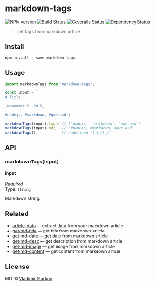# markdown-tags

[![NPM version][npm-image]][npm-url]
[![Build Status][travis-image]][travis-url]
[![Coveralls Status][coveralls-image]][coveralls-url]
[![Dependency Status][depstat-image]][depstat-url]

> get tags from markdown article

## Install

    npm install --save markdown-tags

## Usage

```js
import markdownTags from 'markdown-tags';

const input = `
# Title

_November 5, 2015_

#nodejs, #markdown, #qwe-asd`;

markdownTags(input).tags; // ['nodejs', 'markdown', 'qwe-asd']
markdownTags(input).md;   // '#nodejs, #markdown, #qwe-asd'
markdownTags();           // undefined ¯\_(ツ)_/¯
```

## API

### markdownTags(input)

#### input

*Required*  
Type: `String`

Markdown string.

## Related

* [article-data][article-data] — extract data from your markdown article
* [get-md-title][get-md-title] — get title from markdown article
* [get-md-date][get-md-date] — get date from markdown article
* [get-md-desc][get-md-desc] — get description from markdown article
* [get-md-image][get-md-image] — get image from markdown article
* [get-md-content][get-md-content] — get content from markdown article

[article-data]: https://github.com/iamstarkov/article-data
[get-md-title]: https://github.com/iamstarkov/get-md-title
[get-md-date]: https://github.com/iamstarkov/get-md-date
[get-md-desc]: https://github.com/iamstarkov/get-md-desc
[get-md-image]: https://github.com/iamstarkov/get-md-image
[get-md-content]: https://github.com/iamstarkov/get-md-content

## License

MIT © [Vladimir Starkov](https://iamstarkov.com)

[npm-url]: https://npmjs.org/package/markdown-tags
[npm-image]: https://img.shields.io/npm/v/markdown-tags.svg?style=flat-square

[travis-url]: https://travis-ci.org/iamstarkov/markdown-tags
[travis-image]: https://img.shields.io/travis/iamstarkov/markdown-tags.svg?style=flat-square

[coveralls-url]: https://coveralls.io/r/iamstarkov/markdown-tags
[coveralls-image]: https://img.shields.io/coveralls/iamstarkov/markdown-tags.svg?style=flat-square

[depstat-url]: https://david-dm.org/iamstarkov/markdown-tags
[depstat-image]: https://david-dm.org/iamstarkov/markdown-tags.svg?style=flat-square
